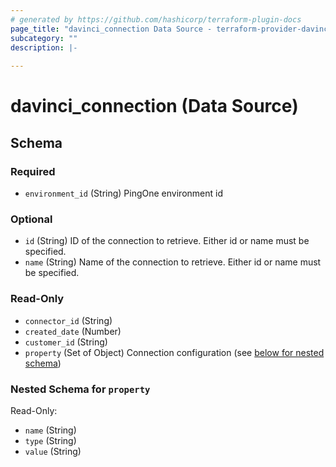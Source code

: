 ```yaml
---
# generated by https://github.com/hashicorp/terraform-plugin-docs
page_title: "davinci_connection Data Source - terraform-provider-davinci"
subcategory: ""
description: |-
  
---
```


# davinci_connection (Data Source)





<!-- schema generated by tfplugindocs -->
## Schema

### Required

- `environment_id` (String) PingOne environment id

### Optional

- `id` (String) ID of the connection to retrieve. Either id or name must be specified.
- `name` (String) Name of the connection to retrieve. Either id or name must be specified.

### Read-Only

- `connector_id` (String)
- `created_date` (Number)
- `customer_id` (String)
- `property` (Set of Object) Connection configuration (see [below for nested schema](#nestedatt--property))

<a id="nestedatt--property"></a>
### Nested Schema for `property`

Read-Only:

- `name` (String)
- `type` (String)
- `value` (String)


